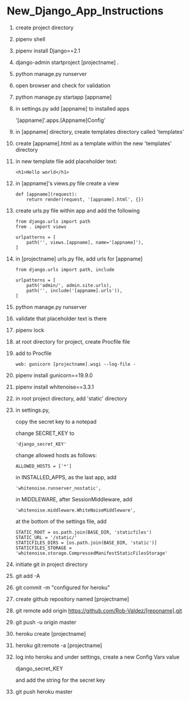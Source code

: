 # New_Django_App_Instructions

1. create project directory

2. pipenv shell

3. pipenv install Django==2.1

4. django-admin startproject [projectname] .

5. python manage.py runserver

6. open browser and check for validation

7. python manage.py startapp [appname]

8. in settings.py add [appname] to installed apps

    '[appname]'.apps.[Appname]Config'

9. in [appname] directory, create templates directory called 'templates'

10. create [appname].html as a template within the new 'templates' directory

11. in new template file add placeholder text: 
    
        <h1>Hello world</h1>

12. in [appname]'s views.py file create a view

        def [appname](request):
            return render(request, '[appname].html', {})

13. create urls.py file within app and add the following

        from django.urls import path
        from . import views

        urlpatterns = [
            path('', views.[appname], name='[appname]'),
        ]

14. in [projectname] urls.py file, add urls for [appname]

        from django.urls import path, include

        urlpatterns = [
            path('admin/', admin.site.urls),
            path('', include('[appname].urls')),
        [


15. python manage.py runserver

16. validate that placeholder text is there

17. pipenv lock

18. at root directory for project, create Procfile file 

19. add to Procfile

        web: gunicorn [projectname].wsgi --log-file - 

20. pipenv install gunicorn==19.9.0


22. pipenv install whitenoise==3.3.1

23. in root project directory, add 'static' directory

24. in settings.py, 

    copy the secret key to a notepad

    change SECRET_KEY to 
    
        'django_secret_KEY'
    
    change allowed hosts as follows:

        ALLOWED_HOSTS = ['*']
    
    in INSTALLED_APPS, as the last app, add

        'whitenoise.runserver_nostatic',
            
    in MIDDLEWARE, after SessionMiddleware, add
    
        'whitenoise.middleware.WhiteNoiseMiddleware',
        
    at the bottom of the settings file, add
    
        STATIC_ROOT = os.path.join(BASE_DIR, 'staticfiles')
        STATIC_URL = '/static/'
        STATICFILES_DIRS = [os.path.join(BASE_DIR, 'static')]
        STATICFILES_STORAGE = 'whitenoise.storage.CompressedManifestStaticFilesStorage'

25. initiate git in project directory

26. git add -A

27. git commit -m "configured for heroku"

28. create github repository named [projectname]

29. git remote add origin https://github.com/Rob-Valdez/[reponame].git

30. git push -u origin master

31. heroku create [projectname]

32. heroku git:remote -a [projectname]

33. log into heroku and under settings, create a new Config Vars value

    django_secret_KEY

    and add the string for the secret key

33. git push heroku master
